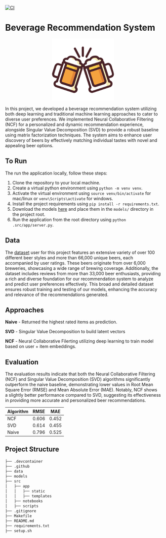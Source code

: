 [![CI](https://github.com/NickStrauch13/beverage-recommender/actions/workflows/python-ci.yml/badge.svg)](https://github.com/NickStrauch13/beverage-recommender/actions/workflows/python-ci.yml)
# Beverage Recommendation System

<p align="center">
    <img src="./data/readmepic.png" width="200">
</p>

In this project, we developed a beverage recommendation system utilizing both deep learning and traditional machine learning approaches to cater to diverse user preferences. We implemented Neural Collaborative Filtering (NCF) for a personalized and dynamic recommendation experience, alongside Singular Value Decomposition (SVD) to provide a robust baseline using matrix factorization techniques. The system aims to enhance user discovery of beers by effectively matching individual tastes with novel and appealing beer options.

## To Run

The run the application locally, follow these steps:
1. Clone the repository to your local machine.
2. Create a virtual python environment using `python -m venv venv`.
3. Activate the virtual environment using `source venv/bin/activate` for mac/linux or `venv\Scripts\activate` for windows.
4. Install the project requirements using `pip install -r requirements.txt`.
5. Download the models [here](https://drive.google.com/drive/folders/10mZVUny6Aj0vQOdiCaFEtc06TC7HM3GE?usp=drive_link) and place them in the `models/` directory in the project root.
6. Run the application from the root directory using `python .src/app/server.py`.

## Data

The [dataset](https://www.kaggle.com/datasets/rdoume/beerreviews) user for this project features an extensive variety of over 100 different beer styles and more than 66,000 unique beers, each accompanied by user ratings. These beers originate from over 6,000 breweries, showcasing a wide range of brewing coverage. Additionally, the dataset includes reviews from more than 33,000 beer enthusiasts, providing a rich and diverse foundation for our recommendation system to analyze and predict user preferences effectively. This broad and detailed dataset ensures robust training and testing of our models, enhancing the accuracy and relevance of the recommendations generated.

## Approaches

**Naive** - Returned the highest rated items as prediction.

**SVD** - Singular Value Decomposition to build latent vectors 

**NCF** - Neural Collaborative Filerting utilizing deep learning to train model based on user + item embeddings.

## Evaluation
The evaluation results indicate that both the Neural Collaborative Filtering (NCF) and Singular Value Decomposition (SVD) algorithms significantly outperform the naive baseline, demonstrating lower values in Root Mean Square Error (RMSE) and Mean Absolute Error (MAE). Notably, NCF shows a slightly better performance compared to SVD, suggesting its effectiveness in providing more accurate and personalized beer recommendations.

| Algorithm | RMSE  | MAE   |
|-----------|-------|-------|
| NCF       | 0.606 | 0.452 |
| SVD       | 0.614 | 0.455 |
| Naive     | 0.796 | 0.525 |


## Project Structure

```
├── .devcontainer
├── .github
├── data
├── models
├── src
│   ├── app
│   │   ├── static
│   │   ├── templates
│   ├── notebooks
│   ├── scripts
├── .gitignore
├── Makefile
├── README.md
├── requirements.txt
├── setup.sh
```


